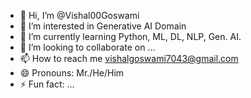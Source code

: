 - 👋 Hi, I’m @Vishal00Goswami
- 👀 I’m interested in Generative AI Domain
- 🌱 I’m currently learning Python, ML, DL, NLP, Gen. AI.
- 💞️ I’m looking to collaborate on ...
- 📫 How to reach me vishalgoswami7043@gmail.com
- 😄 Pronouns: Mr./He/Him
- ⚡ Fun fact: ...

<!---
Vishal00Goswami/Vishal00Goswami is a ✨ special ✨ repository because its `README.md` (this file) appears on your GitHub profile.
You can click the Preview link to take a look at your changes.
--->
